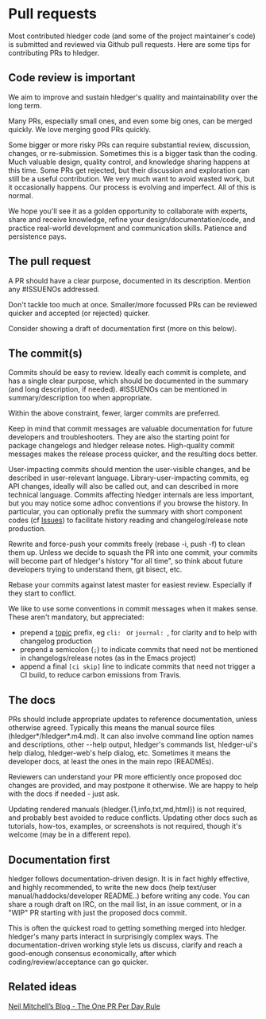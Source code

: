 # Pull requests

Most contributed hledger code (and some of the project maintainer's code)
is submitted and reviewed via Github pull requests.
Here are some tips for contributing PRs to hledger.

## Code review is important

We aim to improve and sustain hledger's quality and maintainability over the long term.

Many PRs, especially small ones, and even some big ones, can be merged quickly. 
We love merging good PRs quickly.

Some bigger or more risky PRs can require substantial review, discussion, changes, or re-submission. 
Sometimes this is a bigger task than the coding.
Much valuable design, quality control, and knowledge sharing happens at this time. 
Some PRs get rejected, but their discussion and exploration can still be a useful contribution.
We very much want to avoid wasted work, but it occasionally happens. 
Our process is evolving and imperfect.
All of this is normal.

We hope you'll see it as a golden opportunity to collaborate with experts,
share and receive knowledge, refine your design/documentation/code,
and practice real-world development and communication skills.
Patience and persistence pays.

## The pull request

A PR should have a clear purpose, documented in its description. Mention any #ISSUENOs addressed.

Don't tackle too much at once. 
Smaller/more focussed PRs can be reviewed quicker and accepted (or rejected) quicker.

Consider showing a draft of documentation first (more on this below).

## The commit(s)

Commits should be easy to review.
Ideally each commit is complete, and has a single clear purpose,
which should be documented in the summary (and long description, if needed).
\#ISSUENOs can be mentioned in summary/description too when appropriate.

Within the above constraint, fewer, larger commits are preferred.

Keep in mind that commit messages are valuable documentation 
for future developers and troubleshooters. 
They are also the starting point for package changelogs and hledger release notes.
High-quality commit messages makes the release process quicker, and the resulting docs better. 

User-impacting commits should mention the user-visible changes, 
and be described in user-relevant language.
Library-user-impacting commits, eg API changes, ideally will also
be called out, and can described in more technical language.
Commits affecting hledger internals are less important, 
but you may notice some adhoc conventions if you browse the history.
In particular, you can optionally prefix the summary with short component codes (cf [Issues](#issues))
to facilitate history reading and changelog/release note production.

Rewrite and force-push your commits freely (rebase -i, push -f) to clean them up. 
Unless we decide to squash the PR into one commit, 
your commits will become part of hledger's history "for all time", 
so think about future developers trying to understand them, git bisect, etc.   

Rebase your commits against latest master for easiest review. Especially if they start to conflict.

We like to use some conventions in commit messages when it makes sense. These aren't mandatory, but appreciated:

- prepend a  [topic](#topics) prefix, eg `cli: ` or `journal: `, for clarity and to help with changelog production
- prepend a semicolon (`;`) to indicate commits that need not be mentioned in changelogs/release notes (as in the Emacs project)
- append a final `[ci skip]` line to indicate commits that need not trigger a CI build, to reduce carbon emissions from Travis.

## The docs

PRs should include appropriate updates to reference documentation, unless otherwise agreed.
Typically this means the manual source files (hledger*/hledger*.m4.md).
It can also involve
command line option names and descriptions,
other --help output,
hledger's commands list,
hledger-ui's help dialog,
hledger-web's help dialog,
etc.
Sometimes it means the developer docs, at least the ones in the main repo (READMEs).

Reviewers can understand your PR more efficiently once proposed doc changes are provided, and may postpone it otherwise.
We are happy to help with the docs if needed - just ask.

Updating rendered manuals (hledger.{1,info,txt,md,html}) is not required, and probably best avoided to reduce conflicts.
Updating other docs such as tutorials, how-tos, examples, or screenshots is not required,
though it's welcome (may be in a different repo).

## Documentation first

hledger follows documentation-driven design.
It is in fact highly effective, and highly recommended,
to write the new docs (help text/user manual/haddocks/developer README..) before writing any code.
You can share a rough draft on IRC, on the mail list, in an issue comment,
or in a "WIP" PR starting with just the proposed docs commit.

This is often the quickest road to getting something merged into hledger.
hledger's many parts interact in surprisingly complex ways.
The documentation-driven working style lets us discuss, clarify and reach a good-enough consensus economically,
after which coding/review/acceptance can go quicker.
<!--
changes can impact past and future users,
ease of contribution,
long-term maintenance costs,
product architecture,
compatibility with the larger plain text accounting ecosystem,
etc.
-->

## Related ideas

[Neil Mitchell’s Blog - The One PR Per Day Rule](https://neilmitchell.blogspot.com/2019/06/the-one-pr-per-day-rule.html)



